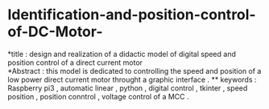 # Identification-and-position-control-of-DC-Motor-
*title : design and realization of a didactic model of digital speed and position control of a direct current motor   
*Abstract : this model is dedicated to controlling the speed and position of a low power direct current motor throught a graphic interface . 
** keywords : Raspberry pi3 , automatic linear , python , digital control , tkinter , speed position , position conntrol , voltage control of a MCC .   
